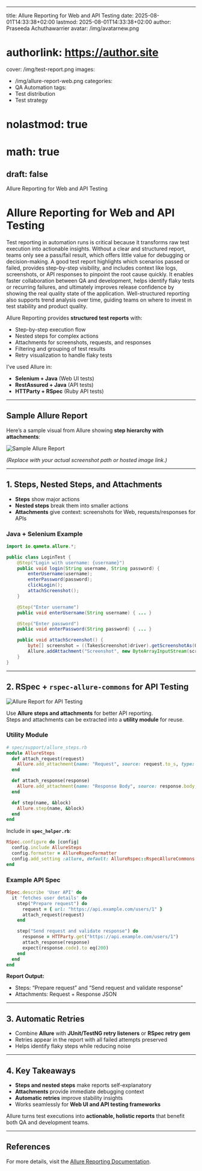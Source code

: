  ---
title: Allure Reporting for Web and API Testing
date: 2025-08-01T14:33:38+02:00
lastmod: 2025-08-01T14:33:38+02:00
author: Praseeda Achuthawarrier
avatar: /img/avatarnew.png
# authorlink: https://author.site
cover: /img/test-report.png
images:
 - /img/allure-report-web.png
categories:
  - QA Automation
tags:
- Test distribution
- Test strategy
# nolastmod: true
# math: true
draft: false
---

Allure Reporting for Web and API Testing

<!--more-->

# Allure Reporting for Web and API Testing

Test reporting in automation runs is critical because it transforms raw test execution into actionable insights. Without a clear and structured report, teams only see a pass/fail result, which offers little value for debugging or decision-making. A good test report highlights which scenarios passed or failed, provides step-by-step visibility, and includes context like logs, screenshots, or API responses to pinpoint the root cause quickly. It enables faster collaboration between QA and development, helps identify flaky tests or recurring failures, and ultimately improves release confidence by showing the real quality state of the application. Well-structured reporting also supports trend analysis over time, guiding teams on where to invest in test stability and product quality.

Allure Reporting provides **structured test reports** with:  
- Step-by-step execution flow  
- Nested steps for complex actions  
- Attachments for screenshots, requests, and responses  
- Filtering and grouping of test results  
- Retry visualization to handle flaky tests

I’ve used Allure in:  
- **Selenium + Java** (Web UI tests)  
- **RestAssured + Java** (API tests)  
- **HTTParty + RSpec** (Ruby API tests)

---

## Sample Allure Report

Here’s a sample visual from Allure showing **step hierarchy with attachments**:

![Sample Allure Report](/img/allure-report-web.png)

*(Replace with your actual screenshot path or hosted image link.)*

---

## 1. Steps, Nested Steps, and Attachments

- **Steps** show major actions  
- **Nested steps** break them into smaller actions  
- **Attachments** give context: screenshots for Web, requests/responses for APIs

### Java + Selenium Example

```java
import io.qameta.allure.*;

public class LoginTest {
    @Step("Login with username: {username}")
    public void login(String username, String password) {
        enterUsername(username);
        enterPassword(password);
        clickLogin();
        attachScreenshot();
    }

    @Step("Enter username")
    public void enterUsername(String username) { ... }

    @Step("Enter password")
    public void enterPassword(String password) { ... }

    public void attachScreenshot() {
        byte[] screenshot = ((TakesScreenshot)driver).getScreenshotAs(OutputType.BYTES);
        Allure.addAttachment("Screenshot", new ByteArrayInputStream(screenshot));
    }
}
```

---

## 2. RSpec + `rspec-allure-commons` for API Testing

![Allure Report for API Testing](/img/allure-report-api.png)

Use **Allure steps and attachments** for better API reporting.  
Steps and attachments can be extracted into a **utility module** for reuse.

### Utility Module

```ruby
# spec/support/allure_steps.rb
module AllureSteps
  def attach_request(request)
    Allure.add_attachment(name: "Request", source: request.to_s, type: Allure::ContentType::TXT)
  end

  def attach_response(response)
    Allure.add_attachment(name: "Response Body", source: response.body, type: Allure::ContentType::JSON)
  end

  def step(name, &block)
    Allure.step(name, &block)
  end
end
```

Include in **`spec_helper.rb`**:

```ruby
RSpec.configure do |config|
  config.include AllureSteps
  config.formatter = AllureRspecFormatter
  config.add_setting :allure, default: AllureRspec::RspecAllureCommons.new
end
```

### Example API Spec

```ruby
RSpec.describe 'User API' do
  it 'fetches user details' do
    step("Prepare request") do
      request = { url: "https://api.example.com/users/1" }
      attach_request(request)
    end

    step("Send request and validate response") do
      response = HTTParty.get("https://api.example.com/users/1")
      attach_response(response)
      expect(response.code).to eq(200)
    end
  end
end
```

**Report Output:**  
- Steps: “Prepare request” and “Send request and validate response”  
- Attachments: Request + Response JSON  

---

## 3. Automatic Retries

- Combine **Allure** with **JUnit/TestNG retry listeners** or **RSpec retry gem**  
- Retries appear in the report with all failed attempts preserved  
- Helps identify flaky steps while reducing noise

---

## 4. Key Takeaways

- **Steps and nested steps** make reports self-explanatory  
- **Attachments** provide immediate debugging context  
- **Automatic retries** improve stability insights  
- Works seamlessly for **Web UI and API testing frameworks**

Allure turns test executions into **actionable, holistic reports** that benefit both QA and development teams.

---

## References

For more details, visit the [Allure Reporting Documentation](https://allurereport.org/docs/).
